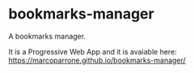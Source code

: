 # bookmarks-manager

A bookmarks manager.

It is a Progressive Web App and it is avaiable here: https://marcoparrone.github.io/bookmarks-manager/
